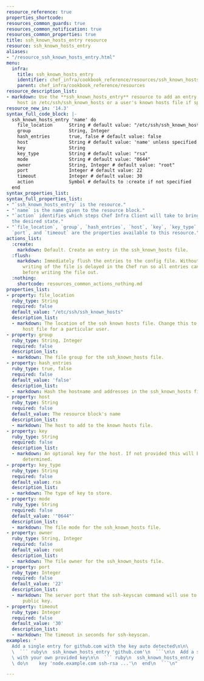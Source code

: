 ```yaml
---
resource_reference: true
properties_shortcode: 
resources_common_guards: true
resources_common_notification: true
resources_common_properties: true
title: ssh_known_hosts_entry resource
resource: ssh_known_hosts_entry
aliases:
- "/resource_ssh_known_hosts_entry.html"
menu:
  infra:
    title: ssh_known_hosts_entry
    identifier: chef_infra/cookbook_reference/resources/ssh_known_hosts_entry ssh_known_hosts_entry
    parent: chef_infra/cookbook_reference/resources
resource_description_list:
- markdown: Use the **ssh_known_hosts_entry** resource to add an entry for the specified
    host in /etc/ssh/ssh_known_hosts or a user's known hosts file if specified.
resource_new_in: '14.3'
syntax_full_code_block: |-
  ssh_known_hosts_entry 'name' do
    file_location      String # default value: "/etc/ssh/ssh_known_hosts"
    group              String, Integer
    hash_entries       true, false # default value: false
    host               String # default value: 'name' unless specified
    key                String
    key_type           String # default value: "rsa"
    mode               String # default value: "0644"
    owner              String, Integer # default value: "root"
    port               Integer # default value: 22
    timeout            Integer # default value: 30
    action             Symbol # defaults to :create if not specified
  end
syntax_properties_list: 
syntax_full_properties_list:
- "`ssh_known_hosts_entry` is the resource."
- "`name` is the name given to the resource block."
- "`action` identifies which steps Chef Infra Client will take to bring the node into
  the desired state."
- "`file_location`, `group`, `hash_entries`, `host`, `key`, `key_type`, `mode`, `owner`,
  `port`, and `timeout` are the properties available to this resource."
actions_list:
  :create:
    markdown: Default. Create an entry in the ssh_known_hosts file.
  :flush:
    markdown: Immediately flush the entries to the config file. Without this the actual
      writing of the file is delayed in the Chef run so all entries can be accumulated
      before writing the file out.
  :nothing:
    shortcode: resources_common_actions_nothing.md
properties_list:
- property: file_location
  ruby_type: String
  required: false
  default_value: "/etc/ssh/ssh_known_hosts"
  description_list:
  - markdown: The location of the ssh known hosts file. Change this to set a known
      host file for a particular user.
- property: group
  ruby_type: String, Integer
  required: false
  description_list:
  - markdown: The file group for the ssh_known_hosts file.
- property: hash_entries
  ruby_type: true, false
  required: false
  default_value: 'false'
  description_list:
  - markdown: Hash the hostname and addresses in the ssh_known_hosts file for privacy.
- property: host
  ruby_type: String
  required: false
  default_value: The resource block's name
  description_list:
  - markdown: The host to add to the known hosts file.
- property: key
  ruby_type: String
  required: false
  description_list:
  - markdown: An optional key for the host. If not provided this will be automatically
      determined.
- property: key_type
  ruby_type: String
  required: false
  default_value: rsa
  description_list:
  - markdown: The type of key to store.
- property: mode
  ruby_type: String
  required: false
  default_value: '"0644"'
  description_list:
  - markdown: The file mode for the ssh_known_hosts file.
- property: owner
  ruby_type: String, Integer
  required: false
  default_value: root
  description_list:
  - markdown: The file owner for the ssh_known_hosts file.
- property: port
  ruby_type: Integer
  required: false
  default_value: '22'
  description_list:
  - markdown: The server port that the ssh-keyscan command will use to gather the
      public key.
- property: timeout
  ruby_type: Integer
  required: false
  default_value: '30'
  description_list:
  - markdown: The timeout in seconds for ssh-keyscan.
examples: "
  Add a single entry for github.com with the key auto detected\n\n\
  \  ``` ruby\n  ssh_known_hosts_entry 'github.com'\n  ```\n\n  Add a single entry\
  \ with your own provided key\n\n  ``` ruby\n  ssh_known_hosts_entry 'github.com'\
  \ do\n    key 'node.example.com ssh-rsa ...'\n  end\n  ```\n"

---
```

